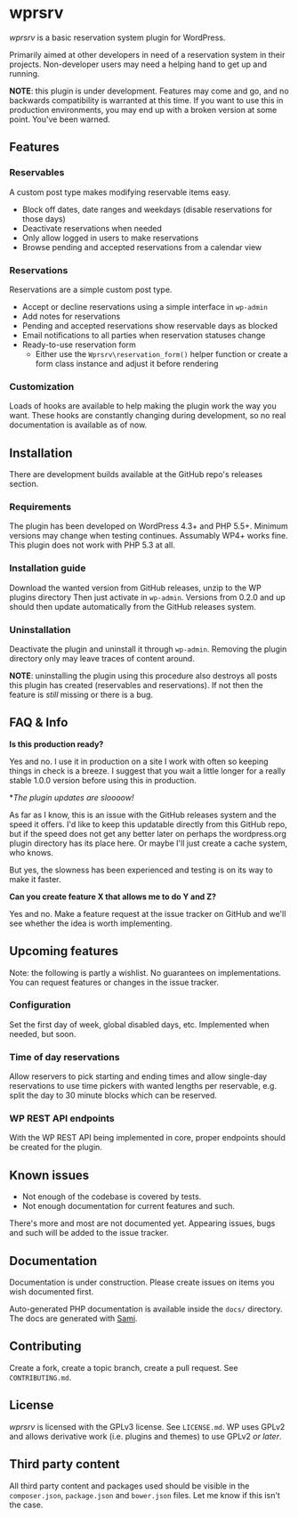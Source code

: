 # wprsrv

*wprsrv* is a basic reservation system plugin for WordPress.

Primarily aimed at other
developers in need of a reservation system in their projects. Non-developer users
may need a helping hand to get up and running.

**NOTE**: this plugin is under development. Features may come and go, and no
backwards compatibility is warranted at this time. If you want to use this in
production environments, you may end up with a broken version at some point. You've
been warned.

## Features

### Reservables

A custom post type makes modifying reservable items easy.

-   Block off dates, date ranges and weekdays (disable reservations for those days)
-   Deactivate reservations when needed
-   Only allow logged in users to make reservations
-   Browse pending and accepted reservations from a calendar view

### Reservations

Reservations are a simple custom post type.

-   Accept or decline reservations using a simple interface in `wp-admin`
-   Add notes for reservations
-   Pending and accepted reservations show reservable days as blocked
-   Email notifications to all parties when reservation statuses change
-   Ready-to-use reservation form
    -   Either use the `Wprsrv\reservation_form()` helper function or create a form class
        instance and adjust it before rendering
        
### Customization

Loads of hooks are available to help making the plugin work the way you want. These
hooks are constantly changing during development, so no real documentation is
available as of now.

## Installation

There are development builds available at the GitHub repo's releases section.

### Requirements

The plugin has been developed on WordPress 4.3+ and PHP 5.5+. Minimum versions may
change when testing continues. Assumably WP4+ works fine. This plugin does
not work with PHP 5.3 at all.

### Installation guide

Download the wanted version from GitHub releases, unzip to the WP plugins directory
Then just activate in `wp-admin`. Versions from 0.2.0 and up should then update
automatically from the GitHub releases system.

### Uninstallation

Deactivate the plugin and uninstall it through `wp-admin`. Removing the plugin
directory only may leave traces of content around.

**NOTE**: uninstalling the plugin using this procedure also destroys all posts this
plugin has created (reservables and reservations). If not then the feature is *still*
missing or there is a bug.

## FAQ & Info

**Is this production ready?**

Yes and no. I use it in production on a site I work with often so keeping things in
check is a breeze. I suggest that you wait a little longer for a really stable 1.0.0
version before using this in production.

**The plugin updates are sloooow!*

As far as I know, this is an issue with the GitHub releases system and the speed it
offers. I'd like to keep this updatable directly from this GitHub repo, but if the
speed does not get any better later on perhaps the wordpress.org plugin directory
has its place here. Or maybe I'll just create a cache system, who knows.

But yes, the slowness has been experienced and testing is on its way to make it
faster.

**Can you create feature X that allows me to do Y and Z?**

Yes and no. Make a feature request at the issue tracker on GitHub and we'll see
whether the idea is worth implementing.

## Upcoming features

Note: the following is partly a wishlist. No guarantees on implementations. You can
request features or changes in the issue tracker.

### Configuration

Set the first day of week, global disabled days, etc. Implemented when needed, but
soon.

### Time of day reservations

Allow reservers to pick starting and ending times and allow single-day reservations
to use time pickers with wanted lengths per reservable, e.g. split the day to 30
minute blocks which can be reserved.

### WP REST API endpoints

With the WP REST API being implemented in core, proper endpoints should be created
for the plugin.

## Known issues

-   Not enough of the codebase is covered by tests.
-   Not enough documentation for current features and such.
    
There's more and most are not documented yet. Appearing issues, bugs and such will
be added to the issue tracker.

## Documentation

Documentation is under construction. Please create issues on items you wish
documented first.

Auto-generated PHP documentation is available inside the `docs/` directory. The docs
are generated with [Sami](https://github.com/FriendsOfPHP/Sami).

## Contributing

Create a fork, create a topic branch, create a pull request. See `CONTRIBUTING.md`.

## License

*wprsrv* is licensed with the GPLv3 license. See `LICENSE.md`. WP uses GPLv2 and
allows derivative work (i.e. plugins and themes) to use GPLv2 *or later*.

## Third party content

All third party content and packages used should be visible in the `composer.json`,
`package.json` and `bower.json` files. Let me know if this isn't the case.
